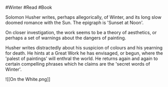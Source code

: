 #Winter #Read #Book 

Solomon Husher writes, perhaps allegorically, of Winter, and its long slow doomed romance with the Sun. The epigraph is 'Sunset at Noon'.

On closer investigation, the work seems to be a theory of aesthetics, or perhaps a set of warnings about the dangers of painting.

Husher writes distractedly about his suspicion of colours and his yearning for death. He hints at a Great Work he has envisaged, or begun, where the 'palest of paintings' will enthral the world. He returns again and again to certain compelling phrases which he claims are the 'secret words of Winter'.

![[On the White.png]]